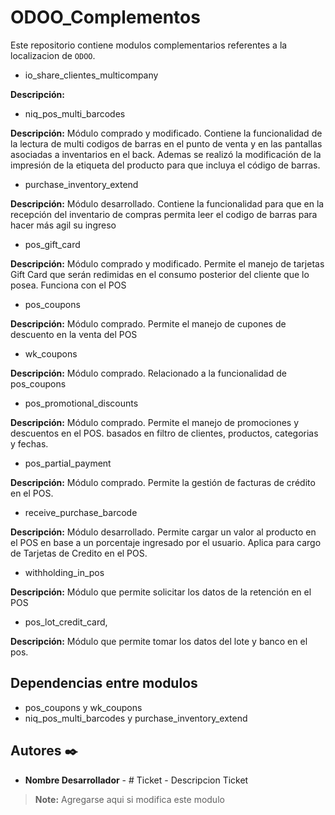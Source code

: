 # ODOO_Complementos

Este repositorio contiene modulos complementarios referentes a la localizacion de `ODOO`.

- io_share_clientes_multicompany

**Descripción:**

- niq_pos_multi_barcodes       

**Descripción:** Módulo comprado y modificado. Contiene la funcionalidad de la lectura de multi codigos de barras en el punto de venta y en las pantallas asociadas a inventarios en el back. Ademas se realizó la modificación de la impresión de la etiqueta del producto para que incluya el código de barras.

- purchase_inventory_extend    

**Descripción:** Módulo desarrollado. Contiene la funcionalidad para que en la recepción del inventario de compras permita leer el codigo de barras para hacer más agil su ingreso

- pos_gift_card

**Descripción:** Módulo comprado y modificado. Permite el manejo de tarjetas Gift Card que serán redimidas en el consumo posterior del cliente que lo posea. Funciona con el POS

- pos_coupons                  

**Descripción:** Módulo comprado. Permite el manejo de cupones de descuento en la venta del POS

- wk_coupons                   

**Descripción:** Módulo comprado. Relacionado a la funcionalidad de pos_coupons

- pos_promotional_discounts

**Descripción:** Módulo comprado. Permite el manejo de promociones y descuentos en el POS. basados en filtro de clientes, productos, categorias y fechas.

- pos_partial_payment

**Descripción:** Módulo comprado. Permite la gestión de facturas de crédito en el POS.

- receive_purchase_barcode     

**Descripción:** Módulo desarrollado. Permite cargar un valor al producto en el POS en base a un porcentaje ingresado por el usuario. Aplica para cargo de Tarjetas de Credito en el POS.

- withholding_in_pos     

**Descripción:** Módulo que permite solicitar los datos de la retención en el POS

- pos_lot_credit_card, 

**Descripción:** Módulo que permite tomar los datos del lote y banco en el pos. 


  ## Dependencias entre modulos
  - pos_coupons y wk_coupons   
  - niq_pos_multi_barcodes y purchase_inventory_extend

## Autores ✒️

* **Nombre Desarrollador** - # Ticket - Descripcion Ticket

> **Note:** Agregarse aqui si modifica este modulo
